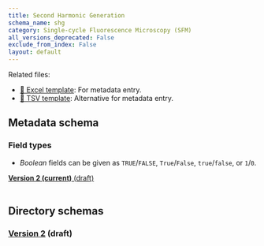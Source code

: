 ```yaml
---
title: Second Harmonic Generation
schema_name: shg
category: Single-cycle Fluorescence Microscopy (SFM)
all_versions_deprecated: False
exclude_from_index: False
layout: default
---
```


Related files:

- [📝 Excel template](): For metadata entry.
- [📝 TSV template](): Alternative for metadata entry.



## Metadata schema

### Field types
- *Boolean* fields can be given as `TRUE`/`FALSE`, `True`/`False`, `true`/`false`, or `1`/`0`.  


<summary><a href="https://openview.metadatacenter.org/templates/https:%2F%2Frepo.metadatacenter.org%2Ftemplates%2Fb21f206d-6fbe-4217-975a-da3a940fbdaa"><b>Version 2 (current)</b> (draft)</a></summary>



<br>

## Directory schemas
### [Version 2](https://docs.google.com/spreadsheets/d/1KLY5iXZbbb_5RNR_lZgGSqHiAKBbe34YrtrywSuUC3M) (draft)

